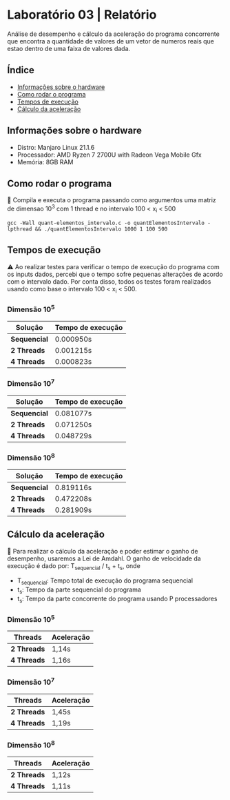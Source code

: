 # Laboratório 03 | Relatório
Análise de desempenho e cálculo da aceleração do programa concorrente que encontra a quantidade de valores de um vetor de numeros reais que estao dentro de uma 
faixa de valores dada.

## Índice
* [Informações sobre o hardware](#informações-sobre-o-hardware)
* [Como rodar o programa](#como-rodar-o-programa)
* [Tempos de execução](#tempos-de-execução)
* [Cálculo da aceleração](#cálculo-da-aceleração)

## Informações sobre o hardware
- Distro: Manjaro Linux 21.1.6
- Processador: AMD Ryzen 7 2700U with Radeon Vega Mobile Gfx
- Memória: 8GB RAM

## Como rodar o programa
:thinking: Compila e executa o programa passando como argumentos uma matriz de dimensao 10<sup>3</sup> com 1 thread e no intervalo 100 < x<sub>i</sub> < 500
```
gcc -Wall quant-elementos_intervalo.c -o quantElementosIntervalo -lpthread && ./quantElementosIntervalo 1000 1 100 500
```

## Tempos de execução
:warning: Ao realizar testes para verificar o tempo de execução do programa com os inputs dados, percebi que o tempo sofre pequenas alterações de acordo com o intervalo dado.
Por conta disso, todos os testes foram realizados usando como base o intervalo 100 < x<sub>i</sub> < 500.

### Dimensão 10<sup>5</sup>
| Solução | Tempo de execução |
| --- | --- |
| **Sequencial** | 0.000950s |                                                                                                                                                                                 
| **2 Threads** | 0.001215s |
| **4 Threads** | 0.000823s |

### Dimensão 10<sup>7</sup>
| Solução | Tempo de execução |
| --- | --- |
| **Sequencial** | 0.081077s |                                                                                                                                                                                 
| **2 Threads** | 0.071250s |
| **4 Threads** | 0.048729s |

### Dimensão 10<sup>8</sup>
| Solução | Tempo de execução |
| --- | --- |
| **Sequencial** | 0.819116s |                                                                                                                                                                                 
| **2 Threads** | 0.472208s |
| **4 Threads** | 0.281909s |

## Cálculo da aceleração
:abacus: Para realizar o cálculo da aceleração e poder estimar o ganho de desempenho, usaremos a Lei de Amdahl. O ganho de velocidade da execução é dado por: 
T<sub>sequencial</sub> / t<sub>s</sub> + t<sub>s</sub>, onde
- T<sub>sequencial</sub>: Tempo total de execução do programa sequencial
- t<sub>s</sub>: Tempo da parte sequencial do programa
- t<sub>s</sub>: Tempo da parte concorrente do programa usando P processadores

### Dimensão 10<sup>5</sup>
 | Threads | Aceleração |
 | --- | --- |
 | **2 Threads** | 1,14s |
 | **4 Threads** | 1,16s |
 
### Dimensão 10<sup>7</sup>
 | Threads | Aceleração |
 | --- | --- |
 | **2 Threads** | 1,45s |
 | **4 Threads** | 1,19s |
 
 ### Dimensão 10<sup>8</sup>
 | Threads | Aceleração |
 | --- | --- |
 | **2 Threads** | 1,12s |
 | **4 Threads** | 1,11s |
